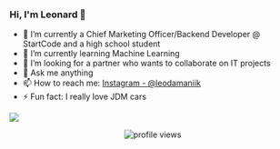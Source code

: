 ### Hi, I'm Leonard 👋

- 🔭 I’m currently a Chief Marketing Officer/Backend Developer @ StartCode and a high school student
- 🌱 I’m currently learning Machine Learning
- 👯 I’m looking for a partner who wants to collaborate on IT projects
- 💬 Ask me anything 
- 📫 How to reach me: [Instagram - @leodamaniik](https://www.instagram.com/leodamaniik/)
- ⚡ Fun fact: I really love JDM cars

<img src = "https://github-readme-stats.vercel.app/api?username=x01000101x&&show_icons=true&title_color=1E90FF&icon_color=8458B3&text_color=008000&bg_color=151515">



<p align="center">
  <img src="https://gpvc.arturio.dev/x01000101x" alt="profile views"> 
</p>

